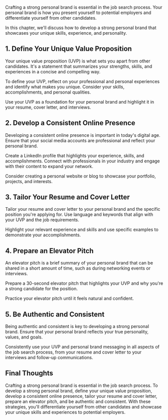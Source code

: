 
Crafting a strong personal brand is essential in the job search process. Your personal brand is how you present yourself to potential employers and differentiate yourself from other candidates.

In this chapter, we'll discuss how to develop a strong personal brand that showcases your unique skills, experience, and personality.

1\. Define Your Unique Value Proposition
---------------------------------------

Your unique value proposition (UVP) is what sets you apart from other candidates. It's a statement that summarizes your strengths, skills, and experiences in a concise and compelling way.

To define your UVP, reflect on your professional and personal experiences and identify what makes you unique. Consider your skills, accomplishments, and personal qualities.

Use your UVP as a foundation for your personal brand and highlight it in your resume, cover letter, and interviews.

2\. Develop a Consistent Online Presence
---------------------------------------

Developing a consistent online presence is important in today's digital age. Ensure that your social media accounts are professional and reflect your personal brand.

Create a LinkedIn profile that highlights your experience, skills, and accomplishments. Connect with professionals in your industry and engage with their content to expand your network.

Consider creating a personal website or blog to showcase your portfolio, projects, and interests.

3\. Tailor Your Resume and Cover Letter
--------------------------------------

Tailor your resume and cover letter to your personal brand and the specific position you're applying for. Use language and keywords that align with your UVP and the job requirements.

Highlight your relevant experience and skills and use specific examples to demonstrate your accomplishments.

4\. Prepare an Elevator Pitch
----------------------------

An elevator pitch is a brief summary of your personal brand that can be shared in a short amount of time, such as during networking events or interviews.

Prepare a 30-second elevator pitch that highlights your UVP and why you're a strong candidate for the position.

Practice your elevator pitch until it feels natural and confident.

5\. Be Authentic and Consistent
------------------------------

Being authentic and consistent is key to developing a strong personal brand. Ensure that your personal brand reflects your true personality, values, and goals.

Consistently use your UVP and personal brand messaging in all aspects of the job search process, from your resume and cover letter to your interviews and follow-up communications.

Final Thoughts
--------------

Crafting a strong personal brand is essential in the job search process. To develop a strong personal brand, define your unique value proposition, develop a consistent online presence, tailor your resume and cover letter, prepare an elevator pitch, and be authentic and consistent. With these strategies, you'll differentiate yourself from other candidates and showcase your unique skills and experiences to potential employers.
